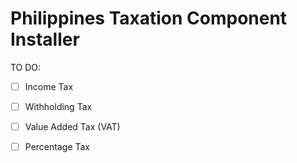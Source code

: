 Philippines Taxation Component Installer
======================

TO DO:
 - [ ] Income Tax
 - [ ] Withholding Tax
 - [ ] Value Added Tax (VAT)
 - [ ] Percentage Tax

